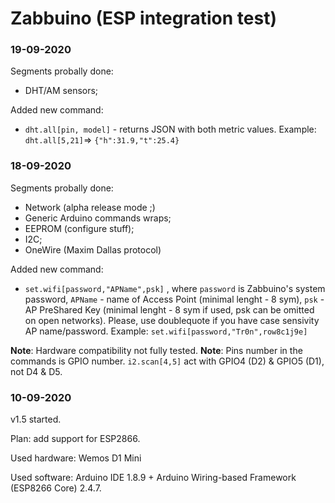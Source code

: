# Zabbuino (ESP integration test)

### 19-09-2020
Segments probally done:
- DHT/AM sensors;

Added new command:
- `dht.all[pin, model]` - returns JSON with both metric values. Example: `dht.all[5,21]`=> `{"h":31.9,"t":25.4}`

### 18-09-2020
Segments probally done:

- Network (alpha release mode ;)
- Generic Arduino commands wraps;
- EEPROM (configure stuff);
- I2C;
- OneWire (Maxim Dallas protocol)

Added new command:
- `set.wifi[password,"APName",psk]` , where `password` is Zabbuino's system password, `APName` - name of Access Point (minimal lenght - 8 sym), `psk` - AP PreShared Key (minimal lenght - 8 sym if used, psk can be omitted on open networks). Please, use doublequote if you have case sensivity AP name/password. Example: `set.wifi[password,"Tr0n",row8c1j9e]`

**Note**: Hardware compatibility not fully tested.
**Note**: Pins number in the commands is GPIO number. `i2.scan[4,5]` act with GPIO4 (D2) & GPIO5 (D1), not D4 & D5.

### 10-09-2020
v1.5 started. 

Plan: add support for ESP2866.

Used hardware: Wemos D1 Mini

Used software: Arduino IDE 1.8.9 + Arduino Wiring-based Framework (ESP8266 Core) 2.4.7.
